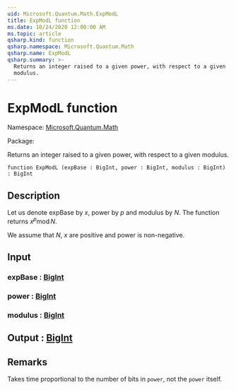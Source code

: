```yaml
---
uid: Microsoft.Quantum.Math.ExpModL
title: ExpModL function
ms.date: 10/24/2020 12:00:00 AM
ms.topic: article
qsharp.kind: function
qsharp.namespace: Microsoft.Quantum.Math
qsharp.name: ExpModL
qsharp.summary: >-
  Returns an integer raised to a given power, with respect to a given
  modulus.
---
```


# ExpModL function

Namespace: [Microsoft.Quantum.Math](xref:Microsoft.Quantum.Math)

Package: [](https://nuget.org/packages/)


Returns an integer raised to a given power, with respect to a givenmodulus.

```qsharp
function ExpModL (expBase : BigInt, power : BigInt, modulus : BigInt) : BigInt
```


## Description

Let us denote expBase by $x$, power by $p$ and modulus by $N$.The function returns $x^p \operatorname{mod} N$.We assume that $N$, $x$ are positive and power is non-negative.

## Input

### expBase : [BigInt](xref:microsoft.quantum.lang-ref.bigint)




### power : [BigInt](xref:microsoft.quantum.lang-ref.bigint)




### modulus : [BigInt](xref:microsoft.quantum.lang-ref.bigint)





## Output : [BigInt](xref:microsoft.quantum.lang-ref.bigint)



## Remarks

Takes time proportional to the number of bits in `power`, not the `power` itself.